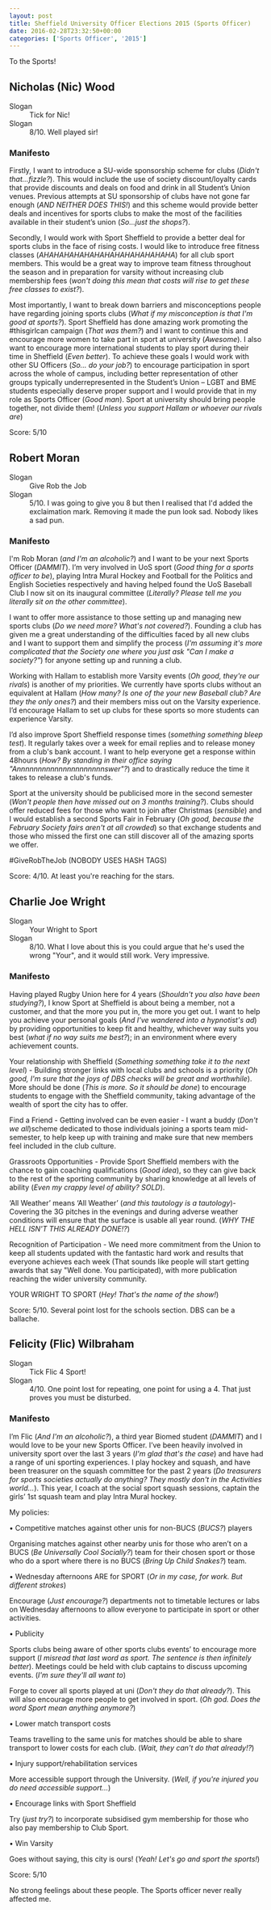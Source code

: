 ```yaml
---
layout: post
title: Sheffield University Officer Elections 2015 (Sports Officer)
date: 2016-02-28T23:32:50+00:00
categories: ['Sports Officer', '2015']
---
```


To the Sports!


## Nicholas (Nic) Wood ##

<dl>
<dt>Slogan</dt>
<dd>Tick for Nic!</dd>
<dt>Slogan</dt>
<dd>8/10. Well played sir!</dd>
</dl>

### Manifesto ###

Firstly, I want to introduce a SU-wide sponsorship scheme for clubs (*Didn't that...fizzle?*). This would include the use of society discount/loyalty cards that provide discounts and deals on food and drink in all Student’s Union venues. Previous attempts at SU sponsorship of clubs have not gone far enough (*AND NEITHER DOES THIS!*) and this scheme would provide better deals and incentives for sports clubs to make the most of the facilities available in their student’s union (*So...just the shops?*).

Secondly, I would work with Sport Sheffield to provide a better deal for sports clubs in the face of rising costs. I would like to introduce free fitness classes (*AHAHAHAHAHAHAHAHAHAHAHAHAHA*) for all club sport members. This would be a great way to improve team fitness throughout the season and in preparation for varsity without increasing club membership fees (*won't doing this mean that costs will rise to get these free classes to exist?*).

Most importantly, I want to break down barriers and misconceptions people have regarding joining sports clubs (*What if my misconception is that I'm good at sports?*). Sport Sheffield has done amazing work promoting the #thisgirlcan campaign (*That was them?*) and I want to continue this and encourage more women to take part in sport at university (*Awesome*). I also want to encourage more international students to play sport during their time in Sheffield (*Even better*). To achieve these goals I would work with other SU Officers (*So... do your job?*) to encourage participation in sport across the whole of campus, including better representation of other groups typically underrepresented in the Student’s Union – LGBT and BME students especially deserve proper support and I would provide that in my role as Sports Officer (*Good man*). Sport at university should bring people together, not divide them! (*Unless you support Hallam or whoever our rivals are*)


Score: 5/10


## Robert Moran ##

<dl>
<dt>Slogan</dt>
<dd>Give Rob the Job</dd>
<dt>Slogan</dt>
<dd>5/10. I was going to give you 8 but then I realised that I'd added the exclaimation mark. Removing it made the pun look sad. Nobody likes a sad pun.</dd>
</dl>

### Manifesto ###

I'm Rob Moran (*and I'm an alcoholic?*) and I want to be your next Sports Officer (*DAMMIT*). I’m very involved in UoS sport (*Good thing for a sports officer to be*), playing Intra Mural Hockey and Football for the Politics and English Societies respectively and having helped found the UoS Baseball Club I now sit on its inaugural committee (*Literally? Please tell me you literally sit on the other committee*).

I want to offer more assistance to those setting up and managing new sports clubs (*Do we need more? What's not covered?*). Founding a club has given me a great understanding of the difficulties faced by all new clubs and I want to support them and simplify the process (*I'm assuming it's more complicated that the Society one where you just ask "Can I make a society?"*) for anyone setting up and running a club.

Working with Hallam to establish more Varsity events (*Oh good, they're our rivals*) is another of my priorities. We currently have sports clubs without an equivalent at Hallam (*How many? Is one of the your new Baseball club? Are they the only ones?*) and their members miss out on the Varsity experience. I’d encourage Hallam to set up clubs for these sports so more students can experience Varsity.

I’d also improve Sport Sheffield response times (*something something bleep test*). It regularly takes over a week for email replies and to release money from a club's bank account. I want to help everyone get a response within 48hours (*How? By standing in their office saying "Annnnnnnnnnnnnnnnnnnnnswer"?*) and to drastically reduce the time it takes to release a club's funds.

Sport at the university should be publicised more in the second semester (*Won't people then have missed out on 3 months training?*). Clubs should offer reduced fees for those who want to join after Christmas (*sensible*) and I would establish a second Sports Fair in February (*Oh good, because the February Society fairs aren't at all crowded*) so that exchange students and those who missed the first one can still discover all of the amazing sports we offer.

\#GiveRobTheJob (NOBODY USES HASH TAGS)


Score: 4/10. At least you're reaching for the stars.


## Charlie Joe Wright ##

<dl>
<dt>Slogan</dt>
<dd>Your Wright to Sport</dd>
<dt>Slogan</dt>
<dd>8/10. What I love about this is you could argue that he's used the wrong "Your", and it would still work. Very impressive.</dd>
</dl>

### Manifesto ###

Having played Rugby Union here for 4 years (*Shouldn't you also have been studying?*), I know Sport at Sheffield is about being a member, not a customer, and that the more you put in, the more you get out. I want to help you achieve your personal goals (*And I've wandered into a hypnotist's ad*) by providing opportunities to keep fit and healthy, whichever way suits you best (*what if no way suits me best?*); in an environment where every achievement counts.

Your relationship with Sheffield (*Something something take it to the next level*) - Building stronger links with local clubs and schools is a priority (*Oh good, I'm sure that the joys of DBS checks will be great and worthwhile*). More should be done (*This is more. So it should be done*) to encourage students to engage with the Sheffield community, taking advantage of the wealth of sport the city has to offer.

Find a Friend - Getting involved can be even easier - I want a buddy (*Don't we all*)scheme dedicated to those individuals joining a sports team mid-semester, to help keep up with training and make sure that new members feel included in the club culture.

Grassroots Opportunities - Provide Sport Sheffield members with the chance to gain coaching qualifications (*Good idea*), so they can give back to the rest of the sporting community by sharing knowledge at all levels of ability (*Even my crappy level of ability? SOLD*).

‘All Weather’ means ‘All Weather’ (*and this tautology is a tautology*)- Covering the 3G pitches in the evenings and during adverse weather conditions will ensure that the surface is usable all year round. (*WHY THE HELL ISN'T THIS ALREADY DONE!?*)

Recognition of Participation - We need more commitment from the Union to keep all students updated with the fantastic hard work and results that everyone achieves each week (That sounds like people will start getting awards that say "Well done. You participated), with more publication reaching the wider university community.

YOUR WRIGHT TO SPORT (*Hey! That's the name of the show!*)


Score: 5/10. Several point lost for the schools section. DBS can be a ballache.


## Felicity (Flic) Wilbraham ##

<dl>
<dt>Slogan</dt>
<dd>Tick Flic 4 Sport!</dd>
<dt>Slogan</dt>
<dd>4/10. One point lost for repeating, one point for using a 4. That just proves you must be disturbed.</dd>
</dl>

### Manifesto ###

I’m Flic (*And I'm an alcoholic?*), a third year Biomed student (*DAMMIT*) and I would love to be your new Sports Officer. I’ve been heavily involved in university sport over the last 3 years (*I'm glad that's the case*) and have had a range of uni sporting experiences. I play hockey and squash, and have been treasurer on the squash committee for the past 2 years (*Do treasurers for sports societies actually do anything? They mostly don't in the Activities world...*). This year, I coach at the social sport squash sessions, captain the girls’ 1st squash team and play Intra Mural hockey.

My policies:

• Competitive matches against other unis for non-BUCS (*BUCS?*) players

Organising matches against other nearby unis for those who aren’t on a BUCS (*Be Universally Cool Socially?*) team for their chosen sport or those who do a sport where there is no BUCS (*Bring Up Child Snakes?*) team.

• Wednesday afternoons ARE for SPORT (*Or in my case, for work. But different strokes*)

Encourage (*Just encourage?*) departments not to timetable lectures or labs on Wednesday afternoons to allow everyone to participate in sport or other activities.

• Publicity

Sports clubs being aware of other sports clubs events’ to encourage more support (*I misread that last word as sport. The sentence is then infinitely better*). Meetings could be held with club captains to discuss upcoming events. (*I'm sure they'll all want to*)

Forge to cover all sports played at uni (*Don't they do that already?*). This will also encourage more people to get involved in sport. (*Oh god. Does the word Sport mean anything anymore?*)

• Lower match transport costs

Teams travelling to the same unis for matches should be able to share transport to lower costs for each club. (*Wait, they can't do that already!?*)

• Injury support/rehabilitation services

More accessible support through the University. (*Well, if you're injured you do need accessible support...*)

• Encourage links with Sport Sheffield

Try (*just try?*) to incorporate subsidised gym membership for those who also pay membership to Club Sport.

• Win Varsity

Goes without saying, this city is ours! (*Yeah! Let's go and sport the sports!*)


Score: 5/10


No strong feelings about these people. The Sports officer never really affected me.
